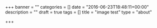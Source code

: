 +++
banner = ""
categories = []
date = "2016-06-23T18:48:11+00:00"
description = ""
draft = true
tags = []
title = "image test"
type = "about"

+++
